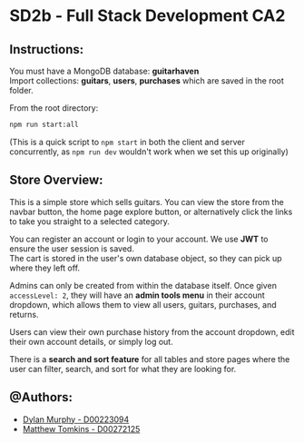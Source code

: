 # SD2b - Full Stack Development CA2    
  
## Instructions:  
  
You must have a MongoDB database: **guitarhaven**    
Import collections: **guitars**, **users**, **purchases** which are saved in the root folder.  
  
From the root directory:    
```bash  
npm run start:all  
```  
(This is a quick script to `npm start` in both the client and server concurrently, as `npm run dev` wouldn't work when we set this up originally)  
  
## Store Overview:  
This is a simple store which sells guitars. You can view the store from the navbar button, the home page explore button, or alternatively click the links to take you straight to a selected category.  
  
You can register an account or login to your account. We use **JWT** to ensure the user session is saved.    
The cart is stored in the user's own database object, so they can pick up where they left off.  
  
Admins can only be created from within the database itself. Once given `accessLevel: 2`, they will have an **admin tools menu** in their account dropdown, which allows them to view all users, guitars, purchases, and returns.  
  
Users can view their own purchase history from the account dropdown, edit their own account details, or simply log out.  
  
There is a **search and sort feature** for all tables and store pages where the user can filter, search, and sort for what they are looking for.  
  
## @Authors:  
- [Dylan Murphy - D00223094](https://github.com/dylanmurph)  
- [Matthew Tomkins - D00272125](https://github.com/mattjt)
